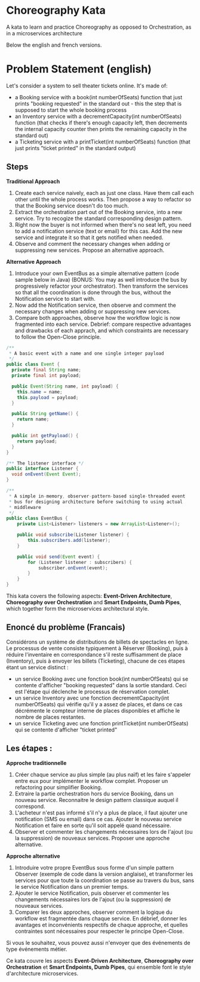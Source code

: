 # Choreography Kata

A kata to learn and practice Choreography as opposed to Orchestration, as in a microservices architecture

Below the english and french versions.


# Problem Statement (english)

Let's consider a system to sell theater tickets online. It's made of:

- a Booking service with a book(int numberOfSeats) function that just prints "booking requested" in the standard out - this the step that is supposed to start the whole booking process
- an Inventory service with a decrementCapacity(int numberOfSeats) function (that checks if there's enough capacity left, then decrements the internal capacity counter then prints the remaining capacity in the standard out)
- a Ticketing service with a printTicket(int numberOfSeats) function (that just prints "ticket printed" in the standard output)

## Steps

**Traditional Approach**

1. Create each service naively, each as just one class. Have them call each other until the whole process works. Then propose a way to refactor so that the Booking service doesn't do too much.
1. Extract the orchestration part out of the Booking service, into a new service. Try to recogize the standard corresponding design pattern.
1. Right now the buyer is not informed when there's no seat left, you need to add a notification service (text or email) for this cas. Add the new service and integrate it so that it gets notified when needed.
1. Observe and comment the necessary changes when adding or suppressing new services. Propose an alternative approach.

**Alternative Approach**

1. Introduce your own EventBus as a simple alternative pattern (code sample below in Java) (BONUS: You may as well introduce the bus by progressively refactor your orchestrator). Then transform the services so that all the coordination is done through the bus, without the Notification service to start with.
1. Now add the Notification service, then observe and comment the necessary changes when adding or suppressing new services.
1. Compare both approaches, observe how the workflow logic is now fragmented into each service. Debrief: compare respective advantages and drawbacks of each apprach, and which constraints are necessary to follow the Open-Close principle.

```java
/**
 * A basic event with a name and one single integer payload
 */
public class Event {
  private final String name;
  private final int payload;

  public Event(String name, int payload) {
    this.name = name;
    this.payload = payload;
  }

  public String getName() {
    return name;
  }

  public int getPayload() {
    return payload;
  }
}
```


```java
/** The listener interface */
public interface Listener {
  void onEvent(Event Event);
}
```

```java
/**
 * A simple in-memory, observer-pattern-based single-threaded event
 * bus for designing architecture before switching to using actual
 * middleware
 */
public class EventBus {
    private List<Listener> listeners = new ArrayList<Listener>();

    public void subscribe(Listener listener) {
        this.subscribers.add(listener);
    }

    public void send(Event event) {
        for (Listener listener : subscribers) {
            subscriber.onEvent(event);
        }
    }
}
```

This kata covers the following aspects: **Event-Driven Architecture**, **Choreography over Orchestration** and **Smart Endpoints, Dumb Pipes**, which together form the microservices architectural style.


## Enoncé du problème (Francais)


Considérons un système de distributions de billets de spectacles en ligne. Le processus de vente consiste typiquement à Réserver (Booking), puis à réduire l'inventaire en correspondance s'il reste suffisamment de place (Inventory), puis à envoyer les billets (Ticketing), chacune de ces étapes étant un service distinct :
- un service Booking avec une fonction book(int numberOfSeats) qui se contente d'afficher "booking requested" dans la sortie standard. Ceci est l'étape qui déclenche le processus de réservation complet.
- un service Inventory avec une fonction decrementCapacity(int numberOfSeats) qui vérifie qu'il y a assez de places, et dans ce cas décrémente le compteur interne de places disponibles et affiche le nombre de places restantes.
- un service Ticketing avec une fonction printTicket(int numberOfSeats) qui se contente d'afficher "ticket printed"

## Les étapes :

**Approche traditionnelle**

1. Créer chaque service au plus simple (au plus naïf) et les faire s'appeler entre eux pour implémenter le workflow complet. Proposer un refactoring pour simplifier Booking.
1. Extraire la partie orchestration hors du service Booking, dans un nouveau service. Reconnaitre le design pattern classique auquel il correspond.
1. L'acheteur n'est pas informé s'il n'y a plus de place, il faut ajouter une notification (SMS ou email) dans ce cas. Ajouter le nouveau service Notification et faire en sorte qu'il soit appelé quand nécessaire.
1. Observer et commenter les changements nécessaires lors de l'ajout (ou la suppression) de nouveaux services. Proposer une approche alternative.

**Approche alternative**

1. Introduire votre propre EventBus sous forme d'un simple pattern Observer (exemple de code dans la version anglaise), et transformer les services pour que toute la coordination se passe au travers du bus, sans le service Notification dans un premier temps.
1. Ajouter le service Notification, puis observer et commenter les changements nécessaires lors de l'ajout (ou la suppression) de nouveaux services.
1. Comparer les deux approches, observer comment la logique du workflow est fragmentée dans chaque service. En débrief, donner les avantages et inconvénients respectifs de chaque approche, et quelles contraintes sont nécessaires pour respecter le principe Open-Close.

Si vous le souhaitez, vous pouvez aussi n'envoyer que des événements de type événements métier.

Ce kata couvre les aspects **Event-Driven Architecture**, **Choreography over Orchestration** et **Smart Endpoints, Dumb Pipes**, qui ensemble font le style d'architecture microservices.

